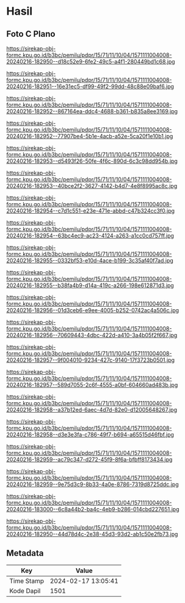 # Hasil

## Foto C Plano

https://sirekap-obj-formc.kpu.go.id/b3bc/pemilu/pdpr/15/71/11/10/04/1571111004008-20240216-182950--d18c52e9-6fe2-49c5-a4f1-280449bd1c68.jpg

https://sirekap-obj-formc.kpu.go.id/b3bc/pemilu/pdpr/15/71/11/10/04/1571111004008-20240216-182951--16e31ec5-df99-49f2-99dd-48c88e09baf6.jpg

https://sirekap-obj-formc.kpu.go.id/b3bc/pemilu/pdpr/15/71/11/10/04/1571111004008-20240216-182952--867164ea-ddc4-4688-b361-b835a8ee3169.jpg

https://sirekap-obj-formc.kpu.go.id/b3bc/pemilu/pdpr/15/71/11/10/04/1571111004008-20240216-182952--77907be4-5b1e-4acb-a52e-5ca20f1e10b1.jpg

https://sirekap-obj-formc.kpu.go.id/b3bc/pemilu/pdpr/15/71/11/10/04/1571111004008-20240216-182953--d5493f26-50fe-4f6c-890d-6c3c98dd954b.jpg

https://sirekap-obj-formc.kpu.go.id/b3bc/pemilu/pdpr/15/71/11/10/04/1571111004008-20240216-182953--40bce2f2-3627-4142-b4d7-4e8f8995ac8c.jpg

https://sirekap-obj-formc.kpu.go.id/b3bc/pemilu/pdpr/15/71/11/10/04/1571111004008-20240216-182954--c7d1c551-e23e-471e-abbd-c47b324cc3f0.jpg

https://sirekap-obj-formc.kpu.go.id/b3bc/pemilu/pdpr/15/71/11/10/04/1571111004008-20240216-182954--63bc4ec9-ac23-4124-a263-a1cc0cd757ff.jpg

https://sirekap-obj-formc.kpu.go.id/b3bc/pemilu/pdpr/15/71/11/10/04/1571111004008-20240216-182955--0332bf53-e10d-4ace-b199-3c35af40f7ad.jpg

https://sirekap-obj-formc.kpu.go.id/b3bc/pemilu/pdpr/15/71/11/10/04/1571111004008-20240216-182955--b38fa4b9-d14a-419c-a266-198e612871d3.jpg

https://sirekap-obj-formc.kpu.go.id/b3bc/pemilu/pdpr/15/71/11/10/04/1571111004008-20240216-182956--01d3ceb6-e9ee-4005-b252-0742ac4a506c.jpg

https://sirekap-obj-formc.kpu.go.id/b3bc/pemilu/pdpr/15/71/11/10/04/1571111004008-20240216-182956--70609443-4dbc-422d-a410-3a4b05f2f667.jpg

https://sirekap-obj-formc.kpu.go.id/b3bc/pemilu/pdpr/15/71/11/10/04/1571111004008-20240216-182957--9f004010-9234-427c-9140-17f3723b0501.jpg

https://sirekap-obj-formc.kpu.go.id/b3bc/pemilu/pdpr/15/71/11/10/04/1571111004008-20240216-182957--589d7055-2c6f-4555-a0bf-604660ad483b.jpg

https://sirekap-obj-formc.kpu.go.id/b3bc/pemilu/pdpr/15/71/11/10/04/1571111004008-20240216-182958--a37b12ed-6aec-4d7d-82e0-d12005648267.jpg

https://sirekap-obj-formc.kpu.go.id/b3bc/pemilu/pdpr/15/71/11/10/04/1571111004008-20240216-182958--d3e3e3fa-c786-49f7-b694-a65515d46fbf.jpg

https://sirekap-obj-formc.kpu.go.id/b3bc/pemilu/pdpr/15/71/11/10/04/1571111004008-20240216-182959--ac79c347-d272-45f9-8f6a-bfbff8173434.jpg

https://sirekap-obj-formc.kpu.go.id/b3bc/pemilu/pdpr/15/71/11/10/04/1571111004008-20240216-182959--9e75d3c9-8b33-4a0e-8786-7319d8725ddc.jpg

https://sirekap-obj-formc.kpu.go.id/b3bc/pemilu/pdpr/15/71/11/10/04/1571111004008-20240216-183000--6c8a44b2-ba4c-4eb9-b286-014cbd227651.jpg

https://sirekap-obj-formc.kpu.go.id/b3bc/pemilu/pdpr/15/71/11/10/04/1571111004008-20240216-182950--44d78d4c-2e38-45d3-93d2-ab1c50e2fb73.jpg


## Metadata

| Key        | Value               |
| ---------- | ------------------- |
| Time Stamp | 2024-02-17 13:05:41 |
| Kode Dapil | 1501                |



